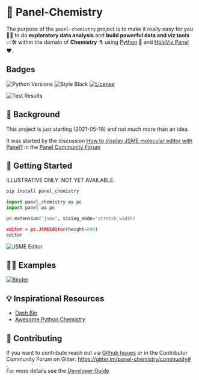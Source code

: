 # 🧪 Panel-Chemistry

The purpose of the `panel-chemistry` project is to make it really easy for you 👨‍🔬 to do **exploratory data analysis** and **build powerful data and viz tools** 📈🛠️ within the domain of **Chemistry** ⚗️ using [Python](https://www.python.org/) 🐍 and [HoloViz Panel](https://panel.holoviz.org/) ❤️.

## Badges

![Python Versions](https://img.shields.io/badge/python-3.6%20%7C%203.7%20%7C%203.8%20%7C%203.9-blue) ![Style Black](https://warehouse-camo.ingress.cmh1.psfhosted.org/fbfdc7754183ecf079bc71ddeabaf88f6cbc5c00/68747470733a2f2f696d672e736869656c64732e696f2f62616467652f636f64652532307374796c652d626c61636b2d3030303030302e737667) [![License](https://img.shields.io/badge/License-Apache%202.0-blue.svg)](https://opensource.org/licenses/Apache-2.0)

![Test Results](https://github.com/MarcSkovMadsen/panel-chemistry/actions/workflows/tests.yaml/badge.svg?branch=main)

## 🏁 Background

This project is just starting (2021-05-19) and not much more than an idea.

It was started by the discussion [How to display JSME molecular editor with Panel?](https://discourse.holoviz.org/t/how-to-display-jsme-molecular-editor-with-panel/2306/12) in the [Panel Community Forum](https://discourse.holoviz.org/)

## 🏃 Getting Started

ILLUSTRATIVE ONLY. NOT YET AVAILABLE.

```bash
pip install panel_chemistry
```

```python
import panel_chemistry as pc
import panel as pn

pn.extension("jsme", sizing_mode="stretch_width)

editor = pc.JSMEEditor(height=800)
editor
```

![JSME Editor](https://upload.wikimedia.org/wikipedia/commons/thumb/4/48/JMEEditor2008-2.png/300px-JMEEditor2008-2.png)

## 👩‍🏫 Examples

[![Binder](https://mybinder.org/badge_logo.svg)](https://mybinder.org/v2/gh/marcskovmadsen/panel-chemistry/main?urlpath=lab/tree/examples)

## 💡 Inspirational Resources

- [Dash Bio](https://dash.plotly.com/dash-bio)
- [Awesome Python Chemistry](https://github.com/lmmentel/awesome-python-chemistry)

## 🎁 Contributing

If you want to contribute reach out via [Github Issues](https://github.com/MarcSkovMadsen/panel-chemistry/issues) or in the Contributor Community Forum on Gitter: https://gitter.im/panel-chemistry/community#

For more details see the [Developer Guide](DEVELOPER_GUIDE.md)
